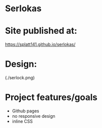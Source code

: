 # Serlokas

# Site published at:

https://splatt141.github.io/serlokas/

# Design:

(./serlock.png)

# Project features/goals

- Github pages
- no responsive design
- inline CSS
